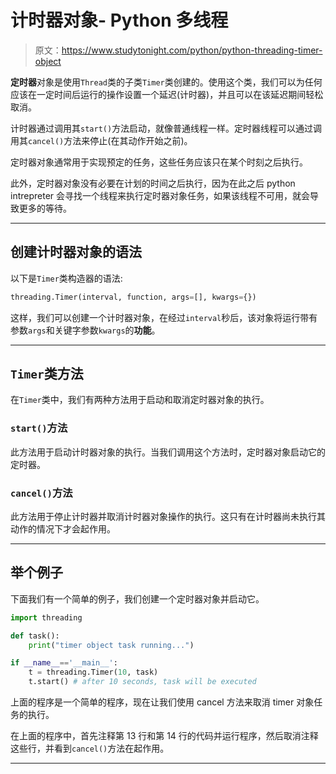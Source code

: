 # 计时器对象- Python 多线程

> 原文：<https://www.studytonight.com/python/python-threading-timer-object>

**定时器**对象是使用`Thread`类的子类`Timer`类创建的。使用这个类，我们可以为任何应该在一定时间后运行的操作设置一个延迟(计时器)，并且可以在该延迟期间轻松取消。

计时器通过调用其`start()`方法启动，就像普通线程一样。定时器线程可以通过调用其`cancel()`方法来停止(在其动作开始之前)。

定时器对象通常用于实现预定的任务，这些任务应该只在某个时刻之后执行。

此外，定时器对象没有必要在计划的时间之后执行，因为在此之后 python intrepreter 会寻找一个线程来执行定时器对象任务，如果该线程不可用，就会导致更多的等待。

* * *

## 创建计时器对象的语法

以下是`Timer`类构造器的语法:

```py
threading.Timer(interval, function, args=[], kwargs={})
```

这样，我们可以创建一个计时器对象，在经过`interval`秒后，该对象将运行带有参数`args`和关键字参数`kwargs`的**功能**。

* * *

## `Timer`类方法

在`Timer`类中，我们有两种方法用于启动和取消定时器对象的执行。

### `start()`方法

此方法用于启动计时器对象的执行。当我们调用这个方法时，定时器对象启动它的定时器。

### `cancel()`方法

此方法用于停止计时器并取消计时器对象操作的执行。这只有在计时器尚未执行其动作的情况下才会起作用。

* * *

## 举个例子

下面我们有一个简单的例子，我们创建一个定时器对象并启动它。

```py
import threading

def task():
    print("timer object task running...")

if __name__=='__main__':
    t = threading.Timer(10, task)
    t.start() # after 10 seconds, task will be executed 
```

上面的程序是一个简单的程序，现在让我们使用 cancel 方法来取消 timer 对象任务的执行。

在上面的程序中，首先注释第 13 行和第 14 行的代码并运行程序，然后取消注释这些行，并看到`cancel()`方法在起作用。

* * *